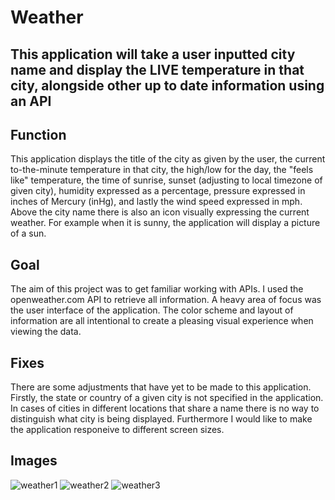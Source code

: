 # Weather

## This application will take a user inputted city name and display the LIVE temperature in that city, alongside other up to date information using an API

## Function
This application displays the title of the city as given by the user, the current to-the-minute temperature in that city, the high/low for the day, the "feels like" temperature, the time of sunrise, sunset (adjusting to local timezone of given city), humidity expressed as a percentage, pressure expressed in inches of Mercury (inHg), and lastly the wind speed expressed in mph. Above the city name there is also an icon visually expressing the current weather. For example when it is sunny, the application will display a picture of a sun. 

## Goal
The aim of this project was to get familiar working with APIs. I used the openweather.com API to retrieve all information. A heavy area of focus was the user interface of the application. The color scheme and layout of information are all intentional to create a pleasing visual experience when viewing the data. 

## Fixes
There are some adjustments that have yet to be made to this application. 
Firstly, the state or country of a given city is not specified in the application. In cases of cities in different locations that share a name there is no way to distinguish what city is being displayed. Furthermore I would like to make the application responeive to different screen sizes. 

## Images
![weather1](https://github.com/damian-fabrizio/Weather/assets/135930665/f39a20a5-ad28-475b-b88c-f00b0a0797a5)
![weather2](https://github.com/damian-fabrizio/Weather/assets/135930665/acfc3a6f-f8ca-44f9-bf33-b2703650fa38)
![weather3](https://github.com/damian-fabrizio/Weather/assets/135930665/21043bb9-b116-4f79-adea-13eb75b8a67b)
